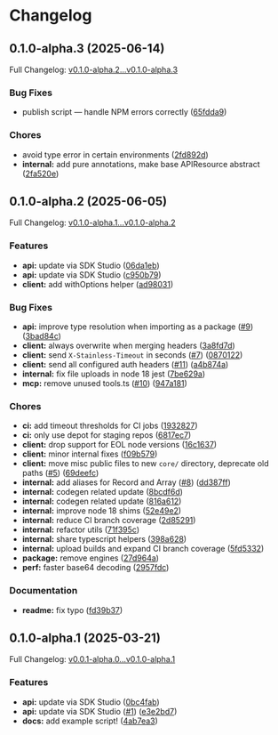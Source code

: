 # Changelog

## 0.1.0-alpha.3 (2025-06-14)

Full Changelog: [v0.1.0-alpha.2...v0.1.0-alpha.3](https://github.com/ACME-AI-Co/typescript/compare/v0.1.0-alpha.2...v0.1.0-alpha.3)

### Bug Fixes

* publish script — handle NPM errors correctly ([65fdda9](https://github.com/ACME-AI-Co/typescript/commit/65fdda965d6905026c8d03dc90da5a91ba5dcb5d))


### Chores

* avoid type error in certain environments ([2fd892d](https://github.com/ACME-AI-Co/typescript/commit/2fd892d312ee6fe7c51922e2893d9a74bbe26d50))
* **internal:** add pure annotations, make base APIResource abstract ([2fa520e](https://github.com/ACME-AI-Co/typescript/commit/2fa520e02d6cdb0be31f21ce6f8f3c9dccd95d83))

## 0.1.0-alpha.2 (2025-06-05)

Full Changelog: [v0.1.0-alpha.1...v0.1.0-alpha.2](https://github.com/ACME-AI-Co/typescript/compare/v0.1.0-alpha.1...v0.1.0-alpha.2)

### Features

* **api:** update via SDK Studio ([06da1eb](https://github.com/ACME-AI-Co/typescript/commit/06da1ebb1bca175969e79e39adfd4ace2d9837e0))
* **api:** update via SDK Studio ([c950b79](https://github.com/ACME-AI-Co/typescript/commit/c950b790e826071ebbb48cddd44791762880414c))
* **client:** add withOptions helper ([ad98031](https://github.com/ACME-AI-Co/typescript/commit/ad98031799ecd4af298ff1759545bf9fd424d26b))


### Bug Fixes

* **api:** improve type resolution when importing as a package ([#9](https://github.com/ACME-AI-Co/typescript/issues/9)) ([3bad84c](https://github.com/ACME-AI-Co/typescript/commit/3bad84c47ac39bd2d5ea50ad1c6d0abcd52857b8))
* **client:** always overwrite when merging headers ([3a8fd7d](https://github.com/ACME-AI-Co/typescript/commit/3a8fd7d5e7092706084c06a0b96f066449824070))
* **client:** send `X-Stainless-Timeout` in seconds ([#7](https://github.com/ACME-AI-Co/typescript/issues/7)) ([0870122](https://github.com/ACME-AI-Co/typescript/commit/0870122ec587123ac33c52f701490a94c0c337b1))
* **client:** send all configured auth headers ([#11](https://github.com/ACME-AI-Co/typescript/issues/11)) ([a4b874a](https://github.com/ACME-AI-Co/typescript/commit/a4b874acd8a6656fea3d1d99b83a740b2e1077c7))
* **internal:** fix file uploads in node 18 jest ([7be629a](https://github.com/ACME-AI-Co/typescript/commit/7be629a2c9e547548b01e3a56fdd41124bb26e31))
* **mcp:** remove unused tools.ts ([#10](https://github.com/ACME-AI-Co/typescript/issues/10)) ([947a181](https://github.com/ACME-AI-Co/typescript/commit/947a181b093373350353386e27c1a51d7f4dbae4))


### Chores

* **ci:** add timeout thresholds for CI jobs ([1932827](https://github.com/ACME-AI-Co/typescript/commit/193282781538336e14d4e86366f1c82d7dbc475b))
* **ci:** only use depot for staging repos ([6817ec7](https://github.com/ACME-AI-Co/typescript/commit/6817ec70ea842d588dcc89077d9b154975aa048d))
* **client:** drop support for EOL node versions ([16c1637](https://github.com/ACME-AI-Co/typescript/commit/16c163753a643e09298ff651c5c9f84e0fd77fb7))
* **client:** minor internal fixes ([f09b579](https://github.com/ACME-AI-Co/typescript/commit/f09b579929df6b58a3219d46186a886b1ff21b14))
* **client:** move misc public files to new `core/` directory, deprecate old paths ([#5](https://github.com/ACME-AI-Co/typescript/issues/5)) ([69deefc](https://github.com/ACME-AI-Co/typescript/commit/69deefc3f8ab3aa74c6e03f3ed4511ab62751243))
* **internal:** add aliases for Record and Array ([#8](https://github.com/ACME-AI-Co/typescript/issues/8)) ([dd387ff](https://github.com/ACME-AI-Co/typescript/commit/dd387ff33648c1d97686dc640e80bd95e7cdd29e))
* **internal:** codegen related update ([8bcdf6d](https://github.com/ACME-AI-Co/typescript/commit/8bcdf6d8b1e551af84003a3b2be73164916c9224))
* **internal:** codegen related update ([816a612](https://github.com/ACME-AI-Co/typescript/commit/816a61200a4c03ec1fc0f1536b39f15b0a7f1a3a))
* **internal:** improve node 18 shims ([52e49e2](https://github.com/ACME-AI-Co/typescript/commit/52e49e24d87d1fe9d838fb928aa8ca6629a4e05c))
* **internal:** reduce CI branch coverage ([2d85291](https://github.com/ACME-AI-Co/typescript/commit/2d85291a5cc3e2109c2e2b7e60fc2d1f930daf11))
* **internal:** refactor utils ([71f395c](https://github.com/ACME-AI-Co/typescript/commit/71f395c34fafcd6d930ae10eeca607fd185c170d))
* **internal:** share typescript helpers ([398a628](https://github.com/ACME-AI-Co/typescript/commit/398a6287c02296ded789f66a60cb672a662e37b7))
* **internal:** upload builds and expand CI branch coverage ([5fd5332](https://github.com/ACME-AI-Co/typescript/commit/5fd533258251ff660dc3e2f4fd2120492a83def3))
* **package:** remove engines ([27d964a](https://github.com/ACME-AI-Co/typescript/commit/27d964a547ffd5f9661a8431b33702618b92ceb2))
* **perf:** faster base64 decoding ([2957fdc](https://github.com/ACME-AI-Co/typescript/commit/2957fdc69d730ee61f17ee501da01cfa97ffeca3))


### Documentation

* **readme:** fix typo ([fd39b37](https://github.com/ACME-AI-Co/typescript/commit/fd39b37b608f823d6712b05fd07f130b71fe3974))

## 0.1.0-alpha.1 (2025-03-21)

Full Changelog: [v0.0.1-alpha.0...v0.1.0-alpha.1](https://github.com/ACME-AI-Co/typescript/compare/v0.0.1-alpha.0...v0.1.0-alpha.1)

### Features

* **api:** update via SDK Studio ([0bc4fab](https://github.com/ACME-AI-Co/typescript/commit/0bc4fab18020bae5b74fc9036917c2c8c0124d16))
* **api:** update via SDK Studio ([#1](https://github.com/ACME-AI-Co/typescript/issues/1)) ([e3e2bd7](https://github.com/ACME-AI-Co/typescript/commit/e3e2bd7f1244bf6d663a4aa9e431ae690905f4fe))
* **docs:** add example script! ([4ab7ea3](https://github.com/ACME-AI-Co/typescript/commit/4ab7ea3c3a6d86455a67b21bfbd75dfd8008cb51))
